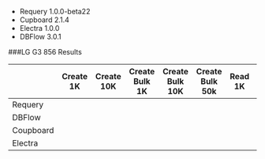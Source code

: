 * Requery 1.0.0-beta22
* Cupboard 2.1.4
* Electra 1.0.0 
* DBFlow 3.0.1

###LG G3 856 Results

|           | Create 1K | Create 10K | Create Bulk 1K | Create Bulk 10K | Create Bulk 50k | Read 1K | Read 10K | Read 50k |
|-----------|-----------|------------|----------------|-----------------|-----------------|---------|----------|----------|
| Requery   |           |            |                |                 |                 |         |          |          |
| DBFlow    |           |            |                |                 |                 |         |          |          |
| Coupboard |           |            |                |                 |                 |         |          |          |
| Electra   |           |            |                |                 |                 |         |          |          |
